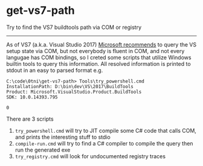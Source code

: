 # get-vs7-path
Try to find the VS7 buildtools path via COM or registry

---
As of VS7 (a.k.a. Visual Studio 2017) [Microsoft recommends](https://blogs.msdn.microsoft.com/heaths/2016/09/15/changes-to-visual-studio-15-setup/) to query the VS setup state via COM, but not everybody is fluent in COM, and not every langugae has COM bindings, so I creted some scripts that utilize Windows builtin tools to query this information. All resolved information is printed to stdout in an easy to parsed format e.g.
```
C:\code\0tni\get-vs7-path> Tools\try_powershell.cmd
InstallationPath: D:\bin\dev\VS\2017\BuildTools
Product: Microsoft.VisualStudio.Product.BuildTools
SDK: 10.0.14393.795

0
```

There are 3 scripts
 1. `try_powershell.cmd` will try to JIT compile some C# code that calls COM, and prints the interesting stuff to stdio
 2. `compile-run.cmd` will try to find a C# compiler to compile the query then run the generated exe
 3. `try_registry.cmd` will look for undocumented registry traces 

